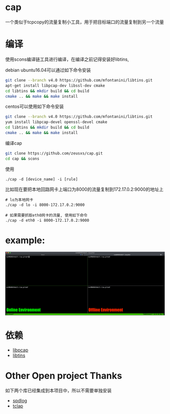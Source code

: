 # cap
一个类似于tcpcopy的流量复制小工具，用于把目标端口的流量复制到另一个流量

# 编译
使用scons编译链工具进行编译，在编译之前记得安装好libtins,

debian ubuntu16.04可以通过如下命令安装
``` bash
git clone --branch v4.0 https://github.com/mfontanini/libtins.git
apt-get install libpcap-dev libssl-dev cmake
cd libtins && mkdir build && cd build 
cmake .. && make && make install
```

centos可以使用如下命令安装
``` bash
git clone --branch v4.0 https://github.com/mfontanini/libtins.git
yum install libpcap-devel openssl-devel cmake
cd libtins && mkdir build && cd build 
cmake .. && make && make install
```

编译cap
``` bash
git clone https://github.com/zeusxs/cap.git
cd cap && scons
```

使用
``` shell
./cap -d [device_name] -i [rule]
```

比如现在要把本地回路网卡上端口为8000的流量复制到172.17.0.2:9000的地址上
``` shell
# lo为本地网卡
./cap -d lo -i 8000-172.17.0.2:9000

# 如果需要抓取eth0网卡的流量, 使用如下命令
./cap -d eth0 -i 8000-172.17.0.2:9000
```

# example:
![example](https://github.com/zeusxs/cap/blob/master/images/example.gif)

# 依赖
- [libpcap](https://github.com/the-tcpdump-group/libpcap)
- [libtins](https://github.com/mfontanini/libtins)

# Other Open project Thanks
如下两个库已经集成到本项目中，所以不需要单独安装
- [spdlog](https://github.com/gabime/spdlog)
- [tclap](http://tclap.sourceforge.net/)
